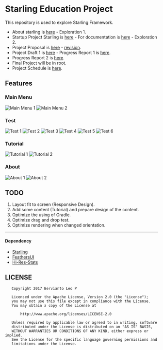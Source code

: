 # Starling Education Project

This repository is used to explore Starling Framework.

* About starling is [here](doc/Resume_Starling.md) - Exploration 1.
* Startup Project Starling is [here](startup/) - For documentation is [here](startup/doc/TellYourName.pdf) - Exploration 2.
* Project Proposal is [here](doc/You-Can-Use-It-13514047-Bervianto-Leo-P.pdf) - [revision](doc/You-Can-Use-It-13514047-Bervianto-Leo-P-revisi.pdf).
* Project Draft 1 is [here](draft1/) - Progress Report 1 is [here](doc/ProgressReport1.md).
* Progress Report 2 is [here](doc/ProgressReport2.md).
* Final Project will be in root.
* Project Schedule is [here](doc/Reminder.md).

## Features

### Main Menu

![Main Menu 1](screenshots/main-menu-1.png)
![Main Menu 2](screenshots/main-menu-2.png)

### Test

![Test 1](screenshots/test-1.png)
![Test 2](screenshots/test-2.png)
![Test 3](screenshots/test-3.png)
![Test 4](screenshots/test-4.png)
![Test 5](screenshots/test-5.png)
![Test 6](screenshots/test-6.png)

### Tutorial

![Tutorial 1](screenshots/tutorial-1.png)
![Tutorial 2](screenshots/tutorial-2.png)

### About

![About 1](screenshots/about-1.png)
![About 2](screenshots/about-2.png)

## TODO

1. Layout fit to screen (Responsive Design).
2. Add some content (Tutorial) and prepare design of the content.
3. Optimize the using of Gradle.
4. Optimize drag and drop test.
5. Optimize rendering when changed orientation.

---
#### Dependency

* [Starling](http://gamua.com/starling/)
* [FeathersUI](http://feathersui.com/)
* [Hi-Res-Stats](https://github.com/mrdoob/Hi-ReS-Stats)

## LICENSE

````
   Copyright 2017 Bervianto Leo P

   Licensed under the Apache License, Version 2.0 (the "License");
   you may not use this file except in compliance with the License.
   You may obtain a copy of the License at

       http://www.apache.org/licenses/LICENSE-2.0

   Unless required by applicable law or agreed to in writing, software
   distributed under the License is distributed on an "AS IS" BASIS,
   WITHOUT WARRANTIES OR CONDITIONS OF ANY KIND, either express or implied.
   See the License for the specific language governing permissions and
   limitations under the License.
````